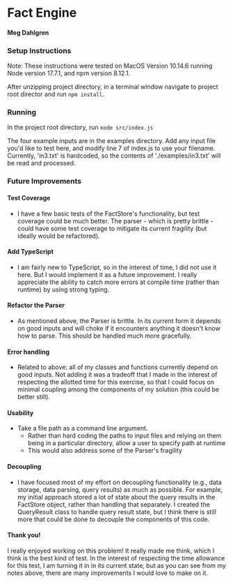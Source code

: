 # Fact Engine

#### Meg Dahlgren

### Setup Instructions

Note: These instructions were tested on MacOS Version 10.14.6 running
Node version 17.7.1, and npm version 8.12.1.

After unzipping project directory, in a terminal window navigate to project root director and  run `npm install`. 

### Running

In the project root directory, run `node src/index.js`

The four example inputs are in the examples directory. Add any
input file you'd like to test here, and modify line 7 of index.js to 
use your filename. Currently, 'in3.txt' is hardcoded, so the contents of './examples/in3.txt' will be read and processed.

### Future Improvements

#### Test Coverage

- I have a few basic tests of the FactStore's functionality, but test coverage could be much better. The parser - which is pretty brittle - could have some test coverage to mitigate its current fragility (but ideally would be refactored).

#### Add TypeScript

- I am fairly new to TypeScript, so in the interest of time, I did not use it here. But I would implement it as a future improvement. I really appreciate the ability to catch more errors at compile time (rather than runtime) by using strong typing.

#### Refactor the Parser

- As mentioned above, the Parser is brittle. In its current form it depends on good inputs and will choke if it encounters anything it doesn't know how to parse. This should be handled much more gracefully.

#### Error handling

- Related to above: all of my classes and functions currently depend on good inputs. Not adding it was a tradeoff that I made in the interest of respecting the allotted time for this exercise, so that I could focus on minimal coupling among the components of my solution (this could be better still).

#### Usability

- Take a file path as a command line argument.
  - Rather than hard coding the paths to input files and relying on them being in a particular directory, allow a user to specify path at runtime
  - This would also address some of the Parser's fragility
  
#### Decoupling

- I have focused most of my effort on decoupling functionality (e.g., data storage, data parsing, query results) as much as possible. For example, my initial approach stored a lot of state about the query results in the FactStore object, rather than handling that separately. I created the QueryResult class to handle query result state, but I think there is still more that could be done to decouple the components of this code.

#### Thank you!

I really enjoyed working on this problem! It really made me think, which I think is the best kind of test. In the interest of respecting the time allowance for this test, I am turning it in in its current state, but as you can see from my notes above, there are many improvements I would love to make on it.
